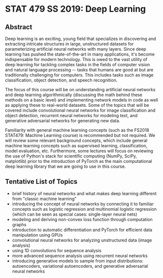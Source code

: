 # STAT 479 SS 2019: Deep Learning

## Abstract

Deep learning is an exciting, young field that specializes in discovering and extracting intricate structures in large, unstructured datasets for parameterizing artificial neural networks with many layers. Since deep learning has pushed the state-of-the-art in many applications, it's become indispensable for modern technology. This is owed to the vast utility of deep learning for tackling complex tasks in the fields of computer vision and natural language processing -- tasks that humans are good at but are traditionally challenging for computers. This includes tasks such as image classification, object detection, and speech recognition.

The focus of this course will be on understanding artificial neural networks and deep learning algorithmically (discussing the math behind these methods on a basic level) and implementing network models in code as well as applying these to real-world datasets. Some of the topics that will be covered include convolutional neural networks for image classification and object detection, recurrent neural networks for modeling text, and generative adversarial networks for generating new data.

Familiarity with general machine learning concepts (such as the FS2018 STAT479: Machine Learning course) is recommended but not required. We will review some relevant background concepts, which include general machine learning concepts such as supervised learning, classification, model evaluation, etc. Furthermore, some lectures will focus on reviewing the use of Python's stack for scientific computing (NumPy, SciPy, matplotlib) prior to the introduction of PyTorch as the main computational deep learning library that we are going to use in this course.


## Tentative List of Topics

- brief history of neural networks and what makes deep learning different from "classic machine learning"
- introducing the concept of neural networks by connecting it to familiar concepts such as logistic regression and multinomial logistic regression (which can be seen as special cases: single-layer neural nets)
- modeling and deriving non-convex loss function through computation graphs
- introduction to automatic differentiation and PyTorch for efficient data manipulation using GPUs
- convolutional neural networks for analyzing unstructured data (image analysis)
- using 1D convolutions for sequence analysis
- more advanced sequence analysis using recurrent neural networks
- introducing generative models to sample from input distributions: autoencoders, variational autoencoders, and generative adversarial neural networks